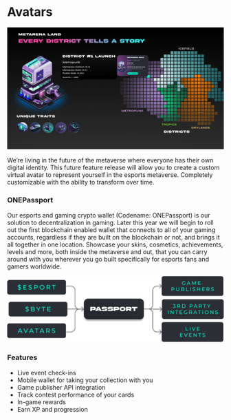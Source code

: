 # Avatars

![](<../.gitbook/assets/Metarena Map (1).png>)

We’re living in the future of the metaverse where everyone has their own digital identity. This future feature release will allow you to create a custom virtual avatar to represent yourself in the esports metaverse. Completely customizable with the ability to transform over time.

### ONEPassport

Our esports and gaming crypto wallet (Codename: ONEPassport) is our solution to decentralization in gaming. Later this year we will begin to roll out the first blockchain enabled wallet that connects to all of your gaming accounts, regardless if they are built on the blockchain or not, and brings it all together in one location. Showcase your skins, cosmetics, achievements, levels and more, both inside the metaverse and out, that you can carry around with you wherever you go built specifically for esports fans and gamers worldwide.&#x20;

![](../.gitbook/assets/Passport.png)

### **Features** <a href="#features" id="features"></a>

* Live event check-ins
* Mobile wallet for taking your collection with you
* Game publisher API integration
* Track contest performance of your cards
* In-game rewards
* Earn XP and progression
